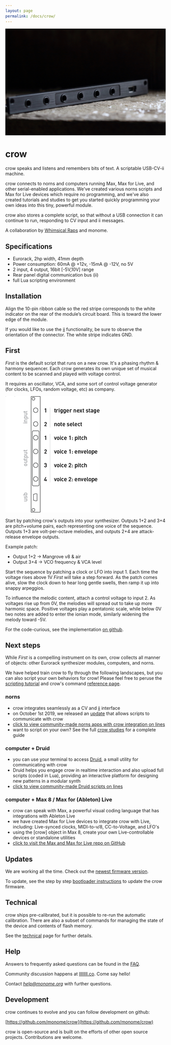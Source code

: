 ```yaml
---
layout: page
permalink: /docs/crow/
---
```


![](images/crow.jpg)

# crow

crow speaks and listens and remembers bits of text. A scriptable USB-CV-ii machine.

crow connects to norns and computers running Max, Max for Live, and other serial-enabled applications. We've created various norns scripts and Max for Live devices which require no programming, and we've also created tutorials and studies to get you started quickly programming your own ideas into this tiny, powerful module.

crow also stores a complete script, so that without a USB connection it can continue to run, responding to CV input and ii messages.

A collaboration by [Whimsical Raps](https://www.whimsicalraps.com) and monome.


## Specifications

- Eurorack, 2hp width, 41mm depth
- Power consumption: 60mA @ +12v, -15mA @ -12V, no 5V
- 2 input, 4 output, 16bit [-5V,10V] range
- Rear panel digital communication bus (ii)
- full Lua scripting environment


## Installation

Align the 10-pin ribbon cable so the red stripe corresponds to the white indicator on the rear of the module’s circuit board. This is toward the lower edge of the module.

If you would like to use the [ii](/docs/modular/ii) functionality, be sure to observe the orientation of the connector. The white stripe indicates GND.


## First

*First* is the default script that runs on a new crow. It's a phasing rhythm & harmony sequencer. Each crow generates its own unique set of musical content to be scanned and played with voltage control.

It requires an oscillator, VCA, and some sort of control voltage generator (for clocks, LFOs, random voltage, etc) as company.

![](images/crow-first.png)

Start by patching crow's outputs into your synthesizer. Outputs 1+2 and 3+4 are pitch+volume pairs, each representing one voice of the sequence. Outputs 1+3 are volt-per-octave melodies, and outputs 2+4 are attack-release envelope outputs.

Example patch:  
- Output 1+2 -> Mangrove v8 & air  
- Output 3+4 -> VCO frequency & VCA level

Start the sequence by patching a clock or LFO into input 1. Each time the voltage rises above 1V *First* will take a step forward. As the patch comes alive, slow the clock down to hear long gentle swells, then ramp it up into snappy arpeggios.

To influence the melodic content, attach a control voltage to input 2. As voltages rise up from 0V, the melodies will spread out to take up more harmonic space. Positive voltages play a pentatonic scale, while below 0V two notes are added to enter the ionian mode, similarly widening the melody toward -5V.

For the code-curious, see the implementation [on github](https://github.com/monome/crow/blob/master/lua/default.lua).

## Next steps

While *First* is a compelling instrument on its own, crow collects all manner of objects: other Eurorack synthesizer modules, computers, and norns.

We have helped train crow to fly through the following landscapes, but you can also script your own behaviors for crow! Please feel free to peruse the [scripting tutorial](https://monome.org/docs/crow/scripting/) and crow's command [reference page](https://monome.org/docs/crow/reference/).

### norns

- crow integrates seamlessly as a CV and [ii](/docs/modular/ii) interface
- on October 1st 2019, we released an [update](https://monome.org/docs/norns/#update) that allows scripts to communicate with crow
- [click to view community-made norns apps with crow integration on lines](https://llllllll.co/search?expanded=true&q=tags%3Acrow%2Bnorns%20order%3Alatest)
- want to script on your own? See the full [crow studies](norns) for a complete guide

### computer + Druid

- you can use your terminal to access [Druid](https://github.com/monome/druid), a small utility for communicating with crow
- Druid helps you engage crow in realtime interaction and also upload full scripts (coded in Lua), providing an interactive platform for designing new patterns in a modular synth
- [click to view community-made Druid scripts on lines](https://llllllll.co/t/crow-druid-scripts/25974)

### computer + Max 8 / Max for (Ableton) Live

- crow can speak with Max, a powerful visual coding language that has integrations with Ableton Live
- we have created Max for Live devices to integrate crow with Live, including: Live-synced clocks, MIDI-to-v/8, CC-to-Voltage, and LFO's
- using the [crow] object in Max 8, create your own Live-controllable devices or standalone utilities
- [click to visit the Max and Max for Live repo on GitHub](https://github.com/monome/crow-max)

## Updates

We are working all the time. Check out the [newest firmware version](https://github.com/monome/crow/releases).

To update, see the step by step [bootloader instructions](update) to update the crow firmware.


## Technical

crow ships pre-calibrated, but it is possible to re-run the automatic calibration. There are also a subset of commands for managing the state of the device and contents of flash memory.

See the [technical](technical) page for further details.


## Help

Answers to frequently asked questions can be found in the [FAQ](https://monome.org/docs/crow/faq/).

Community discussion happens at [llllllll.co](https://llllllll.co). Come say hello!

Contact *help@monome.org* with further questions.


## Development

crow continues to evolve and you can follow development on github:

[https://github.com/monome/crow](https://github.com/monome/crow)

crow is open-source and is built on the efforts of other open source projects. Contributions are welcome.
